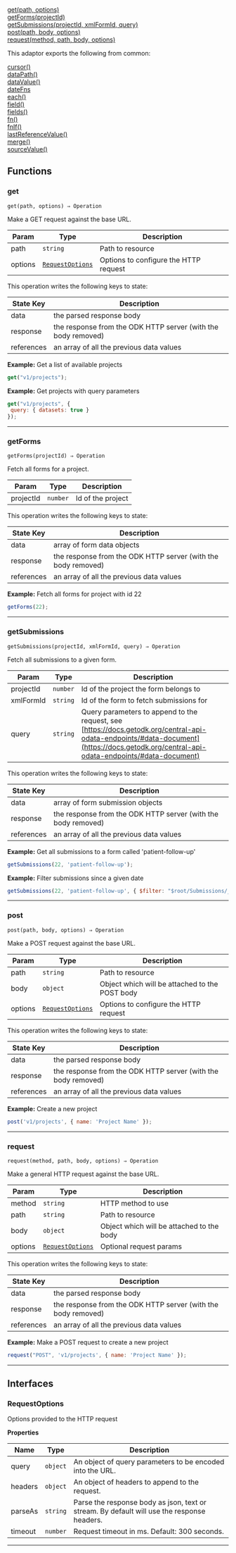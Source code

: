 <dl>
<dt>
    <a href="#get">get(path, options)</a></dt>
<dt>
    <a href="#getforms">getForms(projectId)</a></dt>
<dt>
    <a href="#getsubmissions">getSubmissions(projectId, xmlFormId, query)</a></dt>
<dt>
    <a href="#post">post(path, body, options)</a></dt>
<dt>
    <a href="#request">request(method, path, body, options)</a></dt>
</dl>


This adaptor exports the following from common:
<dl>
<dt>
    <a href="/adaptors/packages/common-docs#cursor">cursor()</a>
</dt>
<dt>
    <a href="/adaptors/packages/common-docs#datapath">dataPath()</a>
</dt>
<dt>
    <a href="/adaptors/packages/common-docs#datavalue">dataValue()</a>
</dt>
<dt>
    <a href="/adaptors/packages/common-docs#datefns">dateFns</a>
</dt>
<dt>
    <a href="/adaptors/packages/common-docs#each">each()</a>
</dt>
<dt>
    <a href="/adaptors/packages/common-docs#field">field()</a>
</dt>
<dt>
    <a href="/adaptors/packages/common-docs#fields">fields()</a>
</dt>
<dt>
    <a href="/adaptors/packages/common-docs#fn">fn()</a>
</dt>
<dt>
    <a href="/adaptors/packages/common-docs#fnif">fnIf()</a>
</dt>
<dt>
    <a href="/adaptors/packages/common-docs#lastreferencevalue">lastReferenceValue()</a>
</dt>
<dt>
    <a href="/adaptors/packages/common-docs#merge">merge()</a>
</dt>
<dt>
    <a href="/adaptors/packages/common-docs#sourcevalue">sourceValue()</a>
</dt></dl>

## Functions
### get

<p><code>get(path, options) ⇒ Operation</code></p>

Make a GET request against the base URL.


| Param | Type | Description |
| --- | --- | --- |
| path | <code>string</code> | Path to resource |
| options | [<code>RequestOptions</code>](#requestoptions) | Options to configure the HTTP request |

This operation writes the following keys to state:

| State Key | Description |
| --- | --- |
| data | the parsed response body |
| response | the response from the ODK HTTP server (with the body removed) |
| references | an array of all the previous data values |
**Example:** Get a list of available projects
```js
get("v1/projects");
```
**Example:** Get projects with query parameters
```js
get("v1/projects", {
 query: { datasets: true }
});
```

* * *

### getForms

<p><code>getForms(projectId) ⇒ Operation</code></p>

Fetch all forms for a project.


| Param | Type | Description |
| --- | --- | --- |
| projectId | <code>number</code> | Id of the project |

This operation writes the following keys to state:

| State Key | Description |
| --- | --- |
| data | array of form data objects |
| response | the response from the ODK HTTP server (with the body removed) |
| references | an array of all the previous data values |
**Example:** Fetch all forms for project with id 22
```js
getForms(22);
```

* * *

### getSubmissions

<p><code>getSubmissions(projectId, xmlFormId, query) ⇒ Operation</code></p>

Fetch all submissions to a given form.


| Param | Type | Description |
| --- | --- | --- |
| projectId | <code>number</code> | Id of the project the form belongs to |
| xmlFormId | <code>string</code> | Id of the form to fetch submissions for |
| query | <code>string</code> | Query parameters to append to the request, see [https://docs.getodk.org/central-api-odata-endpoints/#data-document](https://docs.getodk.org/central-api-odata-endpoints/#data-document) |

This operation writes the following keys to state:

| State Key | Description |
| --- | --- |
| data | array of form submission objects |
| response | the response from the ODK HTTP server (with the body removed) |
| references | an array of all the previous data values |
**Example:** Get all submissions to a form called &#x27;patient-follow-up&#x27;
```js
getSubmissions(22, 'patient-follow-up');
```
**Example:** Filter submissions since a given date
```js
getSubmissions(22, 'patient-follow-up', { $filter: "$root/Submissions/__system/submissionDate gt 2020-01-31T23:59:59.999Z" });
```

* * *

### post

<p><code>post(path, body, options) ⇒ Operation</code></p>

Make a POST request against the base URL.


| Param | Type | Description |
| --- | --- | --- |
| path | <code>string</code> | Path to resource |
| body | <code>object</code> | Object which will be attached to the POST body |
| options | [<code>RequestOptions</code>](#requestoptions) | Options to configure the HTTP request |

This operation writes the following keys to state:

| State Key | Description |
| --- | --- |
| data | the parsed response body |
| response | the response from the ODK HTTP server (with the body removed) |
| references | an array of all the previous data values |
**Example:** Create a new project
```js
post('v1/projects', { name: 'Project Name' });
```

* * *

### request

<p><code>request(method, path, body, options) ⇒ Operation</code></p>

Make a general HTTP request against the base URL.


| Param | Type | Description |
| --- | --- | --- |
| method | <code>string</code> | HTTP method to use |
| path | <code>string</code> | Path to resource |
| body | <code>object</code> | Object which will be attached to the body |
| options | [<code>RequestOptions</code>](#requestoptions) | Optional request params |

This operation writes the following keys to state:

| State Key | Description |
| --- | --- |
| data | the parsed response body |
| response | the response from the ODK HTTP server (with the body removed) |
| references | an array of all the previous data values |
**Example:** Make a POST request to create a new project
```js
request("POST", 'v1/projects', { name: 'Project Name' });
```

* * *


##  Interfaces

### RequestOptions

Options provided to the HTTP request

**Properties**

| Name | Type | Description |
| --- | --- | --- |
| query | <code>object</code> | An object of query parameters to be encoded into the URL. |
| headers | <code>object</code> | An object of headers to append to the request. |
| parseAs | <code>string</code> | Parse the response body as json, text or stream. By default will use the response headers. |
| timeout | <code>number</code> | Request timeout in ms. Default: 300 seconds. |


* * *

